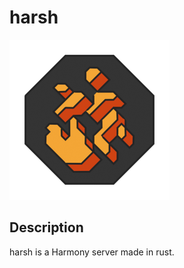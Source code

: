# harsh

![harsh icon](./assets/icon_256.png)

## Description

harsh is a Harmony server made in rust.
